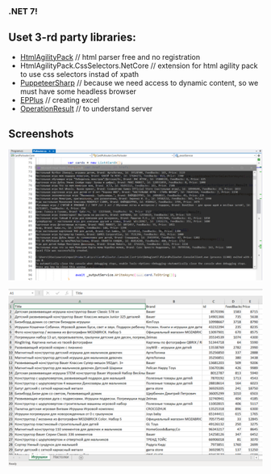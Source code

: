 ### .NET 7!
## Uset 3-rd party libraries: 
* [HtmlAgilityPack](https://html-agility-pack.net/) // html parser free and no registration
* HtmlAgilityPack.CssSelectors.NetCore // extension for html agility pack to use css selectors instad of xpath
* [PuppeteerSharp](https://www.puppeteersharp.com/) // because we need access to dynamic content, so we must have some headless browser
* [EPPlus](https://www.epplussoftware.com/) // creating excel
* [OperationResult](https://github.com/Calabonga/OperationResult) // to understand server
## Screenshots
![cmd](https://github.com/captystacy/ProductLab/blob/master/whatnot/cmd.PNG)

![excel](https://github.com/captystacy/ProductLab/blob/master/whatnot/excel.PNG)
